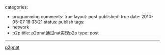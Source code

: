 categories: 
  - programming
comments: true
layout: post
published: true
date: 2010-05-07 18:33:21
status: publish
tags: 
  - network
  - p2p
title: p2pnat通过nat实现p2p
type: post
---

[p2pnat](http://www.bford.info/pub/net/p2pnat/)
